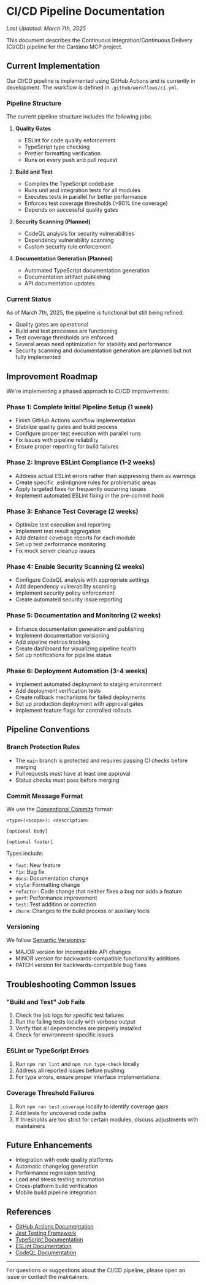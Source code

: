 # CI/CD Pipeline Documentation

_Last Updated: March 7th, 2025_

This document describes the Continuous Integration/Continuous Delivery (CI/CD) pipeline for the Cardano MCP project.

## Current Implementation

Our CI/CD pipeline is implemented using GitHub Actions and is currently in development. The workflow is defined in `.github/workflows/ci.yml`.

### Pipeline Structure

The current pipeline structure includes the following jobs:

1. **Quality Gates**

   - ESLint for code quality enforcement
   - TypeScript type checking
   - Prettier formatting verification
   - Runs on every push and pull request

2. **Build and Test**

   - Compiles the TypeScript codebase
   - Runs unit and integration tests for all modules
   - Executes tests in parallel for better performance
   - Enforces test coverage thresholds (>90% line coverage)
   - Depends on successful quality gates

3. **Security Scanning (Planned)**

   - CodeQL analysis for security vulnerabilities
   - Dependency vulnerability scanning
   - Custom security rule enforcement

4. **Documentation Generation (Planned)**
   - Automated TypeScript documentation generation
   - Documentation artifact publishing
   - API documentation updates

### Current Status

As of March 7th, 2025, the pipeline is functional but still being refined:

- Quality gates are operational
- Build and test processes are functioning
- Test coverage thresholds are enforced
- Several areas need optimization for stability and performance
- Security scanning and documentation generation are planned but not fully implemented

## Improvement Roadmap

We're implementing a phased approach to CI/CD improvements:

### Phase 1: Complete Initial Pipeline Setup (1 week)

- Finish GitHub Actions workflow implementation
- Stabilize quality gates and build process
- Configure proper test execution with parallel runs
- Fix issues with pipeline reliability
- Ensure proper reporting for build failures

### Phase 2: Improve ESLint Compliance (1-2 weeks)

- Address actual ESLint errors rather than suppressing them as warnings
- Create specific .eslintignore rules for problematic areas
- Apply targeted fixes for frequently occurring issues
- Implement automated ESLint fixing in the pre-commit hook

### Phase 3: Enhance Test Coverage (2 weeks)

- Optimize test execution and reporting
- Implement test result aggregation
- Add detailed coverage reports for each module
- Set up test performance monitoring
- Fix mock server cleanup issues

### Phase 4: Enable Security Scanning (2 weeks)

- Configure CodeQL analysis with appropriate settings
- Add dependency vulnerability scanning
- Implement security policy enforcement
- Create automated security issue reporting

### Phase 5: Documentation and Monitoring (2 weeks)

- Enhance documentation generation and publishing
- Implement documentation versioning
- Add pipeline metrics tracking
- Create dashboard for visualizing pipeline health
- Set up notifications for pipeline status

### Phase 6: Deployment Automation (3-4 weeks)

- Implement automated deployment to staging environment
- Add deployment verification tests
- Create rollback mechanisms for failed deployments
- Set up production deployment with approval gates
- Implement feature flags for controlled rollouts

## Pipeline Conventions

### Branch Protection Rules

- The `main` branch is protected and requires passing CI checks before merging
- Pull requests must have at least one approval
- Status checks must pass before merging

### Commit Message Format

We use the [Conventional Commits](https://www.conventionalcommits.org/) format:

```
<type>(<scope>): <description>

[optional body]

[optional footer]
```

Types include:

- `feat`: New feature
- `fix`: Bug fix
- `docs`: Documentation change
- `style`: Formatting change
- `refactor`: Code change that neither fixes a bug nor adds a feature
- `perf`: Performance improvement
- `test`: Test addition or correction
- `chore`: Changes to the build process or auxiliary tools

### Versioning

We follow [Semantic Versioning](https://semver.org/):

- MAJOR version for incompatible API changes
- MINOR version for backwards-compatible functionality additions
- PATCH version for backwards-compatible bug fixes

## Troubleshooting Common Issues

### "Build and Test" Job Fails

1. Check the job logs for specific test failures
2. Run the failing tests locally with verbose output
3. Verify that all dependencies are properly installed
4. Check for environment-specific issues

### ESLint or TypeScript Errors

1. Run `npm run lint` and `npm run type-check` locally
2. Address all reported issues before pushing
3. For type errors, ensure proper interface implementations

### Coverage Threshold Failures

1. Run `npm run test:coverage` locally to identify coverage gaps
2. Add tests for uncovered code paths
3. If thresholds are too strict for certain modules, discuss adjustments with maintainers

## Future Enhancements

- Integration with code quality platforms
- Automatic changelog generation
- Performance regression testing
- Load and stress testing automation
- Cross-platform build verification
- Mobile build pipeline integration

## References

- [GitHub Actions Documentation](https://docs.github.com/en/actions)
- [Jest Testing Framework](https://jestjs.io/)
- [TypeScript Documentation](https://www.typescriptlang.org/)
- [ESLint Documentation](https://eslint.org/)
- [CodeQL Documentation](https://codeql.github.com/docs/)

---

For questions or suggestions about the CI/CD pipeline, please open an issue or contact the maintainers.
